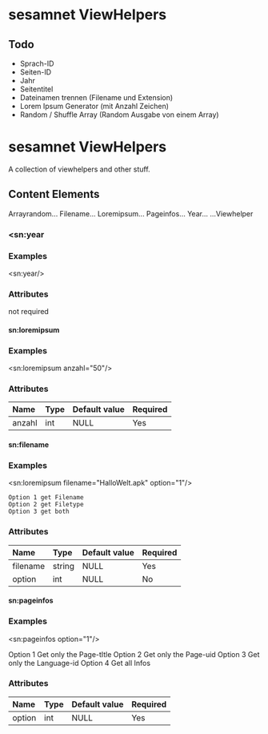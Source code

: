sesamnet ViewHelpers
=========

Todo
---------------
- Sprach-ID
- Seiten-ID
- Jahr
- Seitentitel
- Dateinamen trennen (Filename und Extension)
- Lorem Ipsum Generator (mit Anzahl Zeichen)
- Random / Shuffle Array (Random Ausgabe von einem Array)

sesamnet ViewHelpers
===============================
A collection of viewhelpers and other stuff.


## Content Elements
Arrayrandom...
Filename...
Loremipsum...
Pageinfos...
Year...
...Viewhelper




### &lt;sn:year

### Examples

&lt;sn:year/&gt;



### Attributes
not required


#### sn:loremipsum

### Examples

&lt;sn:loremipsum anzahl="50"/&gt;



### Attributes
| Name          | Type      | Default value | Required  |
|:--------------|:----------|:--------------|:----------|
| anzahl        | int       | NULL          | Yes       |


#### sn:filename

### Examples

&lt;sn:loremipsum filename="HalloWelt.apk" option="1"/&gt;

    Option 1 get Filename
    Option 2 get Filetype
    Option 3 get both

### Attributes
| Name          | Type      | Default value | Required  |
|:--------------|:----------|:--------------|:----------|
| filename      | string    | NULL          | Yes       |
| option        | int       | NULL          | No        |


#### sn:pageinfos

### Examples

&lt;sn:pageinfos option="1"/&gt;

   Option 1 Get only the Page-tItle
   Option 2 Get only the Page-uid
   Option 3 Get only the Language-id
   Option 4 Get all Infos

### Attributes
| Name          | Type      | Default value | Required  |
|:--------------|:----------|:--------------|:----------|
| option        | int       | NULL          | Yes       |





